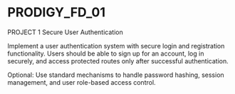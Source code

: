 # PRODIGY_FD_01
PROJECT 1 
Secure User Authentication 

Implement a user authentication system with secure login and registration functionality. Users should be able to sign up for an
account, log in securely, and access protected routes only after successful authentication. 

Optional: Use standard mechanisms to handle password hashing, session management, and user role-based access control. 



